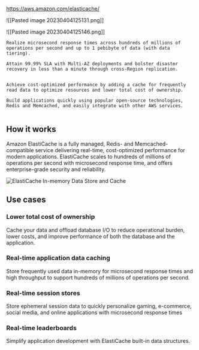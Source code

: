 https://aws.amazon.com/elasticache/

![[Pasted image 20230404125131.png]]

![[Pasted image 20230404125146.png]]


	Realize microsecond response times across hundreds of millions of operations per second and up to 1 pebibyte of data (with data tiering).  

	Attain 99.99% SLA with Multi-AZ deployments and bolster disaster recovery in less than a minute through cross-Region replication.             

	Achieve cost-optimized performance by adding a cache for frequently read data to optimize resources and lower total cost of ownership.  

	Build applications quickly using popular open-source technologies, Redis and Memcached, and easily integrate with other AWS services.                     


## How it works

Amazon ElastiCache is a fully managed, Redis- and Memcached-compatible service delivering real-time, cost-optimized performance for modern applications. ElastiCache scales to hundreds of millions of operations per second with microsecond response time, and offers enterprise-grade security and reliability.  

![ElastiCache In-memory Data Store and Cache](https://d1.awsstatic.com/Product-Page-Diagram_Amazon-ElastiCache%402x.7718a9bfcc7f1ce2c35281f5b8259cbcf3faa332.png "ElastiCache In-memory Data Store and Cache")


## Use cases

### Lower total cost of ownership

Cache your data and offload database I/O to reduce operational burden, lower costs, and improve performance of both the database and the application.  

### Real-time application data caching

Store frequently used data in-memory for microsecond response times and high throughput to support hundreds of millions of operations per second.  

### Real-time session stores

Store ephemeral session data to quickly personalize gaming, e-commerce, social media, and online applications with microsecond response times  

### Real-time leaderboards

Simplify application development with ElastiCache built-in data structures.